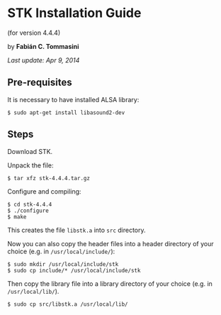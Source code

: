 STK Installation Guide
=========================
(for version 4.4.4)


by **Fabián C. Tommasini** 

*Last update: Apr 9, 2014*


Pre-requisites
--------------

It is necessary to have installed ALSA library:

	$ sudo apt-get install libasound2-dev


Steps
-----

Download STK.

Unpack the file:

	$ tar xfz stk-4.4.4.tar.gz

Configure and compiling:

	$ cd stk-4.4.4
	$ ./configure
	$ make

This creates the file `libstk.a` into `src` directory.

Now you can also copy the header files into a header directory of your choice (e.g. in `/usr/local/include/`):

	$ sudo mkdir /usr/local/include/stk
	$ sudo cp include/* /usr/local/include/stk

Then copy the library file into a library directory of your choice (e.g. in `/usr/local/lib/`).

	$ sudo cp src/libstk.a /usr/local/lib/

